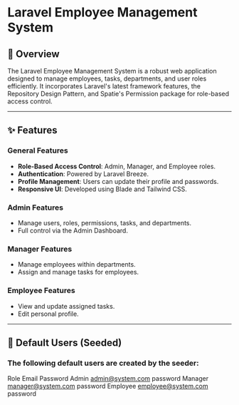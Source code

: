# Laravel Employee Management System

## 📖 Overview
The Laravel Employee Management System is a robust web application designed to manage employees, tasks, departments, and user roles efficiently. It incorporates Laravel's latest framework features, the Repository Design Pattern, and Spatie's Permission package for role-based access control.

---

## ✨ Features
### General Features
- **Role-Based Access Control**: Admin, Manager, and Employee roles.
- **Authentication**: Powered by Laravel Breeze.
- **Profile Management**: Users can update their profile and passwords.
- **Responsive UI**: Developed using Blade and Tailwind CSS.

### Admin Features
- Manage users, roles, permissions, tasks, and departments.
- Full control via the Admin Dashboard.

### Manager Features
- Manage employees within departments.
- Assign and manage tasks for employees.

### Employee Features
- View and update assigned tasks.
- Edit personal profile.

---

## 👥 Default Users (Seeded)
### The following default users are created by the seeder:

Role	  Email	                Password
Admin	  admin@system.com	    password
Manager	  manager@system.com	password
Employee  employee@system.com	password
